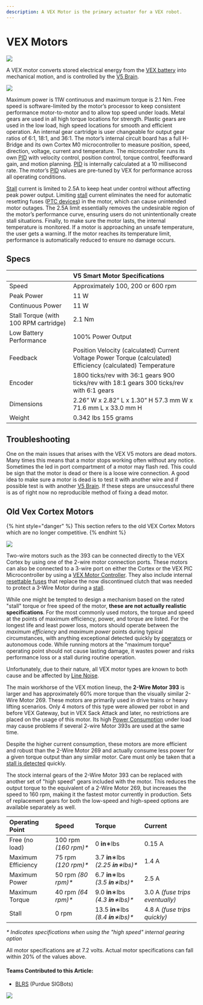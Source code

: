 ```yaml
---
description: A VEX Motor is the primary actuator for a VEX robot.
---
```


# VEX Motors

[![](../../.gitbook/assets/276-4840-v5-smart-motor-front-iso_1.jpg)](https://phabricator.purduesigbots.com/file/data/zj7tgci7uyl2xaycrsqx/PHID-FILE-d43ssak5kxp4ijd44vbv/vex_motor_393.jpg)

A VEX motor converts stored electrical energy from the [VEX battery](vex-battery.md) into mechanical motion, and is controlled by the [V5 Brain](vex-v5-brain/).

![](../../.gitbook/assets/image66.png)

Maximum power is 11W continuous and maximum torque is 2.1 Nm. Free speed is software-limited by the motor’s processor to keep consistent performance motor-to-motor and to allow top speed under loads. Metal gears are used in all high torque locations for strength. Plastic gears are used in the low load, high speed locations for smooth and efficient operation. An internal gear cartridge is user changeable for output gear ratios of 6:1, 18:1, and 36:1. The motor’s internal circuit board has a full H-Bridge and its own Cortex M0 microcontroller to measure position, speed, direction, voltage, current and temperature. The microcontroller runs its own [PID](../../software/control-algorithms/pid-controller.md) with velocity control, position control, torque control, feedforward gain, and motion planning. [PID](../../software/control-algorithms/pid-controller.md) is internally calculated at a 10 millisecond rate. The motor’s [PID](../../software/control-algorithms/pid-controller.md) values are pre-tuned by VEX for performance across all operating conditions. 

[Stall](../stalling.md) current is limited to 2.5A to keep heat under control without affecting peak power output. Limiting [stall](../stalling.md) current eliminates the need for automatic resetting fuses \([PTC devices](../resettable-fuse-ptc.md)\) in the motor, which can cause unintended motor outages. The 2.5A limit essentially removes the undesirable region of the motor’s performance curve, ensuring users do not unintentionally create stall situations. Finally, to make sure the motor lasts, the internal temperature is monitored. If a motor is approaching an unsafe temperature, the user gets a warning. If the motor reaches its temperature limit, performance is automatically reduced to ensure no damage occurs.

## Specs

|  | **V5 Smart Motor Specifications** |
| :--- | :--- |
| Speed | Approximately 100, 200 or 600 rpm |
| Peak Power | 11 W |
| Continuous Power | 11 W |
| Stall Torque \(with 100 RPM cartridge\) | 2.1 Nm |
| Low Battery Performance | 100% Power Output |
| Feedback | Position Velocity \(calculated\) Current Voltage Power Torque \(calculated\) Efficiency \(calculated\) Temperature |
| Encoder | 1800 ticks/rev with 36:1 gears 900 ticks/rev with 18:1 gears 300 ticks/rev with 6:1 gears |
| Dimensions | 2.26” W x 2.82” L x 1.30” H 57.3 mm W x 71.6 mm L x 33.0 mm H |
| Weight | 0.342 lbs 155 grams |

## Troubleshooting

One on the main issues that arises with the VEX V5 motors are dead motors. Many times this means that a motor stops working often without any notice. Sometimes the led in port compartment of a motor may flash red. This could be sign that the motor is dead or there is a loose wire connection. A good idea to make sure a motor is dead is to test it with another wire and if possible test is with another [V5 Brain](vex-v5-brain/). If these steps are unsuccessful there is as of right now no reproducible method of fixing a dead motor.

## Old Vex Cortex Motors

{% hint style="danger" %}
This section refers to the old VEX Cortex Motors which are no longer competitive.
{% endhint %}

![](../../.gitbook/assets/276-2177-2-wire-motor-393.jpg)

Two-wire motors such as the 393 can be connected directly to the VEX Cortex by using one of the 2-wire motor connection ports. These motors can also be connected to a 3-wire port on either the Cortex or the VEX PIC Microcontroller by using a [VEX Motor Controller](motor-controller.md). They also include internal [resettable fuses](../resettable-fuse-ptc.md) that replace the now discontinued clutch that was needed to protect a 3-Wire Motor during a [stall](../stalling.md).

While one might be tempted to design a mechanism based on the rated "stall" torque or free speed of the motor, **these are not actually realistic specifications**. For the most commonly used motors, the torque and speed at the points of maximum efficiency, power, and torque are listed. For the longest life and least power loss, motors should operate between the _maximum efficiency_ and _maximum power_ points during typical circumstances, with anything exceptional detected quickly by [operators](../../software/competition-specific/operator-control.md) or autonomous code. While running motors at the "maximum torque" operating point should not cause lasting damage, it wastes power and risks performance loss or a stall during routine operation.

Unfortunately, due to their nature, all VEX motor types are known to both cause and be affected by [Line Noise](../line-noise.md).

The main workhorse of the VEX motion lineup, the **2-Wire Motor 393** is larger and has approximately 60% more torque than the visually similar 2-Wire Motor 269. These motors are primarily used in drive trains or heavy lifting scenarios. Only 4 motors of this type were allowed per robot in and before VEX Gateway, but in VEX Sack Attack and later, no restrictions are placed on the usage of this motor. Its high [Power Consumption](../power-consumption.md) under load may cause problems if several 2-wire Motor 393s are used at the same time.

Despite the higher current consumption, these motors are more efficient and robust than the 2-Wire Motor 269 and actually consume less power for a given torque output than any similar motor. Care must only be taken that a [stall is detected](../../software/stall-detection.md) quickly.

The stock internal gears of the 2-Wire Motor 393 can be replaced with another set of "high speed" gears included with the motor. This reduces the output torque to the equivalent of a 2-Wire Motor 269, but increases the speed to 160 rpm, making it the fastest motor currently in production. Sets of replacement gears for both the low-speed and high-speed options are available separately as well.

| Operating Point | Speed | Torque | Current |
| :--- | :--- | :--- | :--- |
| Free \(no load\) | 100 rpm _\(160 rpm\)\*_ | 0 **in**∗lbs | 0.15 A |
| Maximum Efficiency | 75 rpm _\(120 rpm\)\*_ | 3.7 **in**∗lbs _\(2.25 **in**∗lbs\)\*_ | 1.4 A |
| Maximum Power | 50 rpm _\(80 rpm\)\*_ | 6.7 **in**∗lbs _\(3.5 **in**∗lbs\)\*_ | 2.5 A |
| Maximum Torque | 40 rpm _\(64 rpm\)\*_ | 9.0 **in**∗lbs _\(4.3 **in**∗lbs\)\*_ | 3.0 A _\(fuse trips eventually\)_ |
| Stall | 0 rpm | 13.5 **in**∗lbs _\(8.4 **in**∗lbs\)\*_ | 4.8 A _\(fuse trips quickly\)_ |

 _\* Indicates specifications when using the "high speed" internal gearing option_

All motor specifications are at 7.2 volts. Actual motor specifications can fall within 20% of the values above.

#### Teams Contributed to this Article:

* [BLRS](https://purduesigbots.com/) \(Purdue SIGBots\)

[![](https://phabricator.purduesigbots.com/file/data/xfsxac7r5dlrvgtw2ai2/PHID-FILE-yh73ypyibvbwlvmj5sue/vex_motor_393_curve.png)](https://phabricator.purduesigbots.com/file/data/xfsxac7r5dlrvgtw2ai2/PHID-FILE-yh73ypyibvbwlvmj5sue/vex_motor_393_curve.png)

